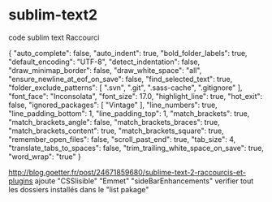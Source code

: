 sublim-text2
============

code sublim text Raccourci

{
  "auto_complete": false,
  "auto_indent": true,
	"bold_folder_labels": true,
	"default_encoding": "UTF-8",
	"detect_indentation": false,
	"draw_minimap_border": false,
	"draw_white_space": "all",
	"ensure_newline_at_eof_on_save": false,
	"find_selected_text": true,
	"folder_exclude_patterns":
	[
		".svn",
		".git",
		".sass-cache",
		".gitignore"
	],
	"font_face": "Inconsolata",
	"font_size": 17.0,
	"highlight_line": true,
	"hot_exit": false,
	"ignored_packages":
	[
		"Vintage"
	],
	"line_numbers": true,
	"line_padding_bottom": 1,
	"line_padding_top": 1,
	"match_brackets": true,
	"match_brackets_angle": false,
	"match_brackets_braces": true,
	"match_brackets_content": true,
	"match_brackets_square": true,
	"remember_open_files": false,
	"scroll_past_end": true,
	"tab_size": 4,
	"translate_tabs_to_spaces": false,
	"trim_trailing_white_space_on_save": true,
	"word_wrap": "true"
}

http://blog.goetter.fr/post/24671859680/sublime-text-2-raccourcis-et-plugins
ajoute "CSSlisible"
	"Emmet"
	"sideBarEnhancements"
verifier tout les dossiers installés dans le "list pakage"
